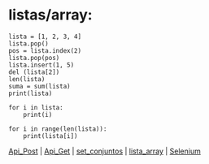# listas/array:

    lista = [1, 2, 3, 4]
    lista.pop()
    pos = lista.index(2)
    lista.pop(pos)
    lista.insert(1, 5)
    del (lista[2])
    len(lista)
    suma = sum(lista)
    print(lista)

    for i in lista:
        print(i)

    for i in range(len(lista)):
        print(lista[i])

[Api_Post](API_post.md) | [Api_Get](API_Get.md)  | [set_conjuntos](set_conjunto.md) | [lista_array](lista_Array.md) | [Selenium](selenium.md)
